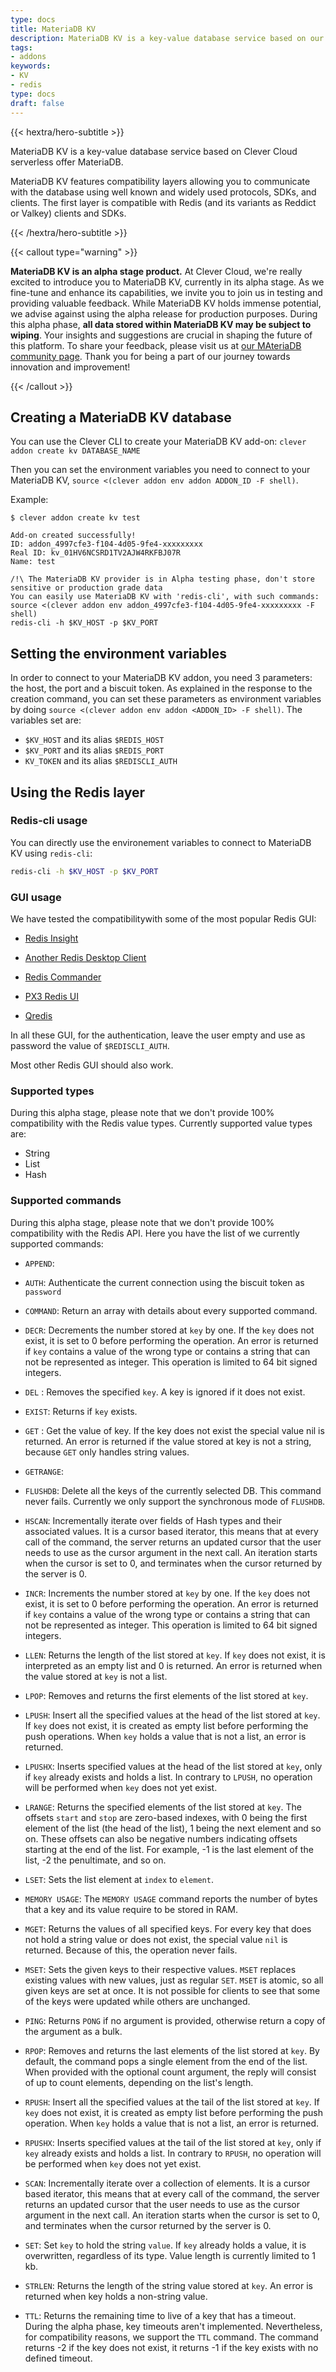 ```yaml
---
type: docs
title: MateriaDB KV
description: MateriaDB KV is a key-value database service based on our serverless offer MateriaDB
tags:
- addons
keywords:
- KV
- redis
type: docs
draft: false
---
```



{{< hextra/hero-subtitle >}}
  
MateriaDB KV is a key-value database service based on Clever Cloud serverless offer MateriaDB.

MateriaDB KV features compatibility layers allowing you to communicate with the database using well known and widely used protocols, SDKs, and clients. The first layer is compatible with Redis (and its variants as Reddict or Valkey) clients and SDKs.

{{< /hextra/hero-subtitle >}}

{{< callout type="warning" >}}

**MateriaDB KV is an alpha stage product.** At Clever Cloud, we're really excited to introduce you to MateriaDB KV, currently in its alpha stage. As we fine-tune and enhance its capabilities, we invite you to join us in testing and providing valuable feedback. While MateriaDB KV holds immense potential, we advise against using the alpha release for production purposes. During this alpha phase, **all data stored within MateriaDB KV may be subject to wiping**. Your insights and suggestions are crucial in shaping the future of this platform. To share your feedback, please visit us at [our MAteriaDB community page](https://github.com/CleverCloud/Community/discussions/categories/materiadb). Thank you for being a part of our journey towards innovation and improvement!

{{< /callout >}}

## Creating a MateriaDB KV database

You can use the Clever CLI to create your MateriaDB KV add-on: `clever addon create kv DATABASE_NAME`

Then you can set the environment variables you need to connect to your MateriaDB KV, `source <(clever addon env addon ADDON_ID -F shell)`.

Example:

```
$ clever addon create kv test

Add-on created successfully!
ID: addon_4997cfe3-f104-4d05-9fe4-xxxxxxxxx
Real ID: kv_01HV6NCSRD1TV2AJW4RKFBJ07R
Name: test

/!\ The MateriaDB KV provider is in Alpha testing phase, don't store sensitive or production grade data
You can easily use MateriaDB KV with 'redis-cli', with such commands:
source <(clever addon env addon_4997cfe3-f104-4d05-9fe4-xxxxxxxxx -F shell)
redis-cli -h $KV_HOST -p $KV_PORT
```

## Setting the environment variables

In order to connect to your MateriaDB KV addon, you need 3 parameters: the host, the port and a biscuit token. 
As explained in the response to the creation command, you can set these parameters as environment variables by doing `source <(clever addon env addon <ADDON_ID> -F shell)`. The variables set are:

- `$KV_HOST` and its alias `$REDIS_HOST`
- `$KV_PORT` and its alias `$REDIS_PORT`
- `KV_TOKEN` and its alias `$REDISCLI_AUTH`

## Using the Redis layer 

### Redis-cli usage

You can directly use the environement variables to connect to MateriaDB KV using `redis-cli`:

```bash
redis-cli -h $KV_HOST -p $KV_PORT
```

### GUI usage

We have tested the compatibilitywith some of the most popular Redis GUI:

- [Redis Insight](https://redis.com/redis-enterprise/redis-insight/)

- [Another Redis Desktop Client](https://goanother.com/)

- [Redis Commander](https://github.com/joeferner/redis-commander)

- [PX3 Redis UI](https://github.com/patrikx3/redis-ui)

- [Qredis](https://github.com/tiagocoutinho/qredis)

In all these GUI, for the authentication, leave the user empty and use as password the value of `$REDISCLI_AUTH`. 

Most other Redis GUI should also work.


### Supported types

During this alpha stage, please note that we don't provide 100% compatibility with the Redis value types. Currently supported value types are:

- String
- List
- Hash


### Supported commands

During this alpha stage, please note that we don't provide 100% compatibility with the Redis API. Here you have the list of we currently supported commands:

- `APPEND`:

- `AUTH`: Authenticate the current connection using the biscuit token as `password`

- `COMMAND`: Return an array with details about every supported command.

- `DECR`: Decrements the number stored at `key` by one. If the `key` does not exist, it is set to 0 before performing the operation. An error is returned if `key` contains a value of the wrong type or contains a string that can not be represented as integer. This operation is limited to 64 bit signed integers.

- `DEL` : Removes the specified `key`. A key is ignored if it does not exist.

- `EXIST`: Returns if `key` exists.

- `GET` : Get the value of key. If the key does not exist the special value nil is returned. An error is returned if the value stored at key is not a string, because `GET` only handles string values.

- `GETRANGE`:

- `FLUSHDB`: Delete all the keys of the currently selected DB. This command never fails. Currently we only support the synchronous mode of `FLUSHDB`.

- `HSCAN`: Incrementally iterate over fields of Hash types and their associated values. It is a cursor based iterator, this means that at every call of the command, the server returns an updated cursor that the user needs to use as the cursor argument in the next call. An iteration starts when the cursor is set to 0, and terminates when the cursor returned by the server is 0.

- `INCR`: Increments the number stored at `key` by one. If the `key` does not exist, it is set to 0 before performing the operation. An error is returned if `key` contains a value of the wrong type or contains a string that can not be represented as integer. This operation is limited to 64 bit signed integers.

- `LLEN`: Returns the length of the list stored at `key`. If `key` does not exist, it is interpreted as an empty list and 0 is returned. An error is returned when the value stored at `key` is not a list.

- `LPOP`: Removes and returns the first elements of the list stored at `key`.

- `LPUSH`: Insert all the specified values at the head of the list stored at `key`. If `key` does not exist, it is created as empty list before performing the push operations. When `key` holds a value that is not a list, an error is returned.

- `LPUSHX`: Inserts specified values at the head of the list stored at `key`, only if `key` already exists and holds a list. In contrary to `LPUSH`, no operation will be performed when `key` does not yet exist.

- `LRANGE`: Returns the specified elements of the list stored at `key`. The offsets `start` and `stop` are zero-based indexes, with 0 being the first element of the list (the head of the list), 1 being the next element and so on. These offsets can also be negative numbers indicating offsets starting at the end of the list. For example, -1 is the last element of the list, -2 the penultimate, and so on.

- `LSET`: Sets the list element at `index` to `element`.

- `MEMORY USAGE`: The `MEMORY USAGE` command reports the number of bytes that a key and its value require to be stored in RAM.

- `MGET`: Returns the values of all specified keys. For every key that does not hold a string value or does not exist, the special value `nil` is returned. Because of this, the operation never fails.

- `MSET`: Sets the given keys to their respective values. `MSET` replaces existing values with new values, just as regular `SET`. `MSET` is atomic, so all given keys are set at once. It is not possible for clients to see that some of the keys were updated while others are unchanged.

- `PING`: Returns `PONG` if no argument is provided, otherwise return a copy of the argument as a bulk.

- `RPOP`: Removes and returns the last elements of the list stored at `key`. By default, the command pops a single element from the end of the list. When provided with the optional count argument, the reply will consist of up to count elements, depending on the list's length.

- `RPUSH`: Insert all the specified values at the tail of the list stored at `key`. If `key` does not exist, it is created as empty list before performing the push operation. When `key` holds a value that is not a list, an error is returned.

- `RPUSHX`: Inserts specified values at the tail of the list stored at `key`, only if `key` already exists and holds a list. In contrary to `RPUSH`, no operation will be performed when `key` does not yet exist.

- `SCAN`: Incrementally iterate over a collection of elements. It is a cursor based iterator, this means that at every call of the command, the server returns an updated cursor that the user needs to use as the cursor argument in the next call. An iteration starts when the cursor is set to 0, and terminates when the cursor returned by the server is 0.

- `SET`: Set `key` to hold the string `value`. If `key` already holds a value, it is overwritten, regardless of its type. Value length is currently limited to 1 kb.

- `STRLEN`: Returns the length of the string value stored at `key`. An error is returned when key holds a non-string value.

- `TTL`: Returns the remaining time to live of a key that has a timeout. During the alpha phase, key timeouts aren't implemented. Nevertheless, for compatibility reasons, we support the `TTL` command. The command returns -2 if the key does not exist, it returns -1 if the key exists with no defined timeout.
